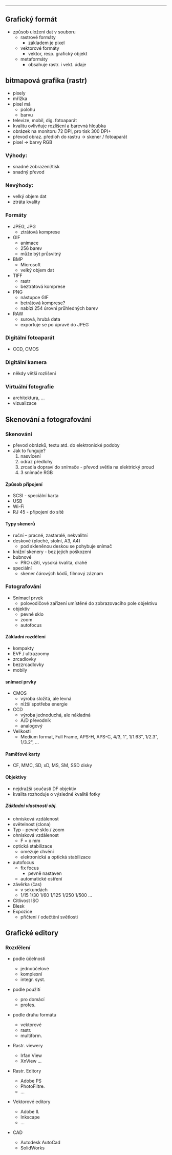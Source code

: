 ---
## Grafický formát
- způsob uložení dat v souboru
	- rastrové formáty
		- základem je pixel
	- vektorové formáty
		- vektor, resp. grafický objekt
	- metaformáty
		- obsahuje rastr. i vekt. údaje

## bitmapová grafika (rastr)
- pixely
- mřížka
- pixel má
	- polohu
	- barvu
- televize, mobil, dig. fotoaparát
- kvalitu ovlivňuje rozlišení a barevná hloubka
- obrázek na monitoru 72 DPI, pro tisk 300 DPI+ 
- převod obraz. předloh do rastru -> skener / fotoaparát
- pixel -> barvy RGB
### Výhody: 
- snadné zobrazení/tisk
- snadný převod
### Nevýhody:
- velký objem dat
- ztráta kvality
### Formáty
- JPEG, JPG
	- ztrátová komprese
- GIF
	- animace
	- 256 barev
	- může být průsvitný
- BMP
	- Microsoft
	- velký objem dat
- TIFF
	- rastr
	- beztrátová komprese
- PNG
	- nástupce GIF
	- betrátová komprese?
	- nabízí 254 úrovní průhledných barev
- RAW
	- surová, hrubá data
	- exportuje se po úpravě do JPEG
### Digitální fotoaparát
- CCD, CMOS
### Digitální kamera
- někdy větší rozlišení
### Virtuální fotografie
- architektura, ...
- vizualizace


## Skenování a fotografování
### Skenování
- převod obrázků, textu atd. do elektronické podoby
- Jak to funguje?
	1. nasvícení
	2. odraz předlohy
	3. zrcadla dopraví do snímače - převod světla na elektrický proud
	4. 3 snímače RGB
#### Způsob připojení
- SCSI - speciální karta
- USB
- Wi-Fi
- RJ 45 - připojení do sítě
#### Typy skenerů
- ruční – pracné, zastaralé, nekvalitní
- deskové (ploché, stolní, A3, A4)
	- pod skleněnou deskou se pohybuje snímač
- knižní skenery - bez jejich poškození
- bubnové
	- PRO užití, vysoká kvalita, drahé
- speciální
	- skener čárových kódů, filmový záznam
### Fotografování
- Snímací prvek
	- polovodičové zařízení umístěné do zobrazovacího pole objektivu
- objektiv
	- pevné sklo
	- zoom
	- autofocus
#### Základní rozdělení
- kompakty
- EVF / ultrazoomy
- zrcadlovky
- bezzrcadlovky
- mobily
#### snímací prvky
- CMOS
	- výroba složitá, ale levná
	- nižší spotřeba energie
- CCD 
	- výroba jednoduchá, ale nákladná
	- A/D převodník
	- analogový
- Velikosti
	- Medium format, Full Frame, APS-H, APS-C, 4/3, 1", 1/1.63", 1/2.3", 1/3.2", ...
#### Paměťové karty
- CF, MMC, SD, xD, MS, SM, SSD disky
#### Objektivy
- nejdražší součastí DF objektiv
- kvalita rozhoduje o výsledné kvalitě fotky
##### Základní vlastnosti obj.
- ohnisková vzdálenost
- světelnost (clona)
- Typ – pevné sklo / zoom
- ohnisková vzdálenost
	- F = x mm 
- optická stabilizace
	- omezuje chvění
	- elektronická a optická stabilizace
- autofocus
	- fix focus
		- pevně nastaven
	- automatické ostření
- závěrka (čas)
	- v sekundách
	- 1/15 1/30 1/60 1/125 1/250 1/500 ...
- Citlivost ISO
- Blesk
- Expozice
	- přičtení / odečtění světlosti

## Grafické editory
### Rozdělení
- podle účelnosti
	- jednoúčelové
	- komplexní
	- integr. syst.
- podle použití
	- pro domácí
	- profes.
- podle druhu formátu
	- vektorové
	- rastr.
	- multiform.

- Rastr. viewery
	- Irfan View
	- XnView
	...
- Rastr. Editory
	- Adobe PS
	- PhotoFiltre.
	- ...
- Vektorové editory
	- Adobe Il.
	- Inkscape
	- ...
- CAD
	- Autodesk AutoCad
	- SolidWorks